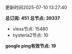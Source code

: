 更新时间2025-07-10 13:27:40

**总订阅: 451**
**总节点: 39337**
- vless节点: 15480
- hysteria2节点: 10

**google ping有效节点: 19**
